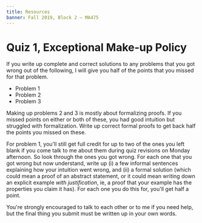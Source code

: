 ```yaml
---
title: Resources
banner: Fall 2019, Block 2 — MA475
---
```


# Quiz 1, Exceptional Make-up Policy

If you write up complete and correct solutions to any problems that you got wrong out of the following, I will give you half of the points that you missed for that problem.

* Problem 1
* Problem 2
* Problem 3

Making up problems 2 and 3 is mostly about formalizing proofs. If you missed points on either or both of these, you had good intuition but struggled with formalization. Write up correct formal proofs to get back half the points you missed on these.

For problem 1, you'll still get full credit for up to two of the ones you left blank if you come talk to me about them during quiz revisions on Monday afternoon. So look through the ones you got wrong. For each one that you got wrong but now understand, write up (i) a few informal sentences explaining how your intuition went wrong, and (ii) a formal solution (which could mean a proof of an abstract statement, or it could mean writing down an explicit example *with justification*, ie, a proof that your example has the properties you claim it has). For each one you do this for, you'll get half a point.  

You're strongly encouraged to talk to each other or to me if you need help, but the final thing you submit must be written up in your own words.
